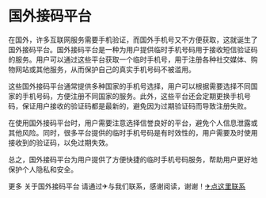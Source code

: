 # 国外接码平台

在国外，许多互联网服务需要手机验证，而国外手机号又不方便获取，这就诞生了国外接码平台。国外接码平台是一种为用户提供临时手机号码用于接收短信验证码的服务。用户可以通过这些平台获取一个临时手机号，用于注册各种社交媒体、购物网站或其他服务，从而保护自己的真实手机号码不被滥用。

这些国外接码平台通常提供多种国家的手机号选择，用户可以根据需要选择不同国家的手机号码，方便注册不同国家的服务。此外，这些平台还会定期更换手机号码，保证用户接收的验证码都是最新的，避免因为过期验证码而导致注册失败。

在使用国外接码平台时，用户需要注意选择信誉良好的平台，避免个人信息泄露或其他风险。同时，很多平台提供的临时手机号码是有时效性的，用户需要及时使用接收到的验证码，以免过期失效。

总之，国外接码平台为用户提供了方便快捷的临时手机号码服务，帮助用户更好地保护个人隐私和安全。

更多 关于国外接码平台 请通过✈与我们联系，感谢阅读，谢谢！[✈点这里联系](https://c.k02.cc)